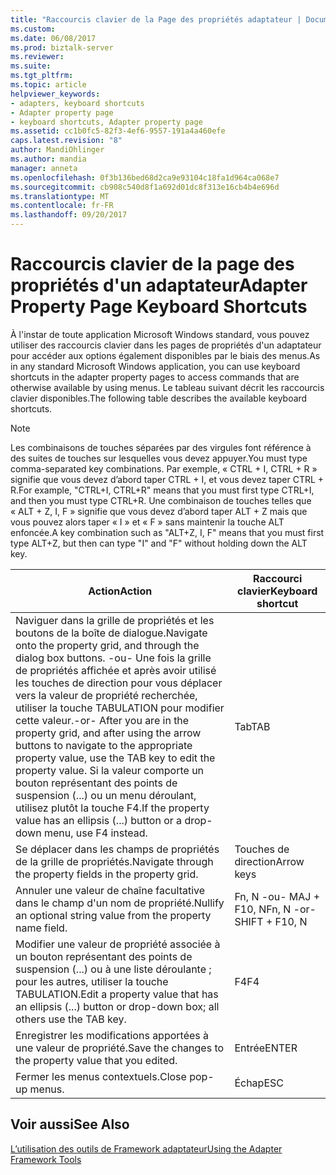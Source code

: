 ```yaml
---
title: "Raccourcis clavier de la Page des propriétés adaptateur | Documents Microsoft"
ms.custom: 
ms.date: 06/08/2017
ms.prod: biztalk-server
ms.reviewer: 
ms.suite: 
ms.tgt_pltfrm: 
ms.topic: article
helpviewer_keywords:
- adapters, keyboard shortcuts
- Adapter property page
- keyboard shortcuts, Adapter property page
ms.assetid: cc1b0fc5-82f3-4ef6-9557-191a4a460efe
caps.latest.revision: "8"
author: MandiOhlinger
ms.author: mandia
manager: anneta
ms.openlocfilehash: 0f3b136bed68d2ca9e93104c18fa1d964ca068e7
ms.sourcegitcommit: cb908c540d8f1a692d01dc8f313e16cb4b4e696d
ms.translationtype: MT
ms.contentlocale: fr-FR
ms.lasthandoff: 09/20/2017
---
```

# <a name="adapter-property-page-keyboard-shortcuts"></a><span data-ttu-id="dd7eb-102">Raccourcis clavier de la page des propriétés d'un adaptateur</span><span class="sxs-lookup"><span data-stu-id="dd7eb-102">Adapter Property Page Keyboard Shortcuts</span></span>
<span data-ttu-id="dd7eb-103">À l'instar de toute application Microsoft Windows standard, vous pouvez utiliser des raccourcis clavier dans les pages de propriétés d'un adaptateur pour accéder aux options également disponibles par le biais des menus.</span><span class="sxs-lookup"><span data-stu-id="dd7eb-103">As in any standard Microsoft Windows application, you can use keyboard shortcuts in the adapter property pages to access commands that are otherwise available by using menus.</span></span> <span data-ttu-id="dd7eb-104">Le tableau suivant décrit les raccourcis clavier disponibles.</span><span class="sxs-lookup"><span data-stu-id="dd7eb-104">The following table describes the available keyboard shortcuts.</span></span>  
  
> [!NOTE]
>  <span data-ttu-id="dd7eb-105">Les combinaisons de touches séparées par des virgules font référence à des suites de touches sur lesquelles vous devez appuyer.</span><span class="sxs-lookup"><span data-stu-id="dd7eb-105">You must type comma-separated key combinations.</span></span> <span data-ttu-id="dd7eb-106">Par exemple, « CTRL + I, CTRL + R » signifie que vous devez d’abord taper CTRL + I, et vous devez taper CTRL + R.</span><span class="sxs-lookup"><span data-stu-id="dd7eb-106">For example, "CTRL+I, CTRL+R" means that you must first type CTRL+I, and then you must type CTRL+R.</span></span> <span data-ttu-id="dd7eb-107">Une combinaison de touches telles que « ALT + Z, I, F » signifie que vous devez d’abord taper ALT + Z mais que vous pouvez alors taper « I » et « F » sans maintenir la touche ALT enfoncée.</span><span class="sxs-lookup"><span data-stu-id="dd7eb-107">A key combination such as "ALT+Z, I, F" means that you must first type ALT+Z, but then can type "I" and "F" without holding down the ALT key.</span></span>  
  
|<span data-ttu-id="dd7eb-108">Action</span><span class="sxs-lookup"><span data-stu-id="dd7eb-108">Action</span></span>|<span data-ttu-id="dd7eb-109">Raccourci clavier</span><span class="sxs-lookup"><span data-stu-id="dd7eb-109">Keyboard shortcut</span></span>|  
|------------|-----------------------|  
|<span data-ttu-id="dd7eb-110">Naviguer dans la grille de propriétés et les boutons de la boîte de dialogue.</span><span class="sxs-lookup"><span data-stu-id="dd7eb-110">Navigate onto the property grid, and through the dialog box buttons.</span></span> <span data-ttu-id="dd7eb-111">-ou- Une fois la grille de propriétés affichée et après avoir utilisé les touches de direction pour vous déplacer vers la valeur de propriété recherchée, utiliser la touche TABULATION pour modifier cette valeur.</span><span class="sxs-lookup"><span data-stu-id="dd7eb-111">-or- After you are in the property grid, and after using the arrow buttons to navigate to the appropriate property value, use the TAB key to edit the property value.</span></span> <span data-ttu-id="dd7eb-112">Si la valeur comporte un bouton représentant des points de suspension (...) ou un menu déroulant, utilisez plutôt la touche F4.</span><span class="sxs-lookup"><span data-stu-id="dd7eb-112">If the property value has an ellipsis (...) button or a drop-down menu, use F4 instead.</span></span>|<span data-ttu-id="dd7eb-113">Tab</span><span class="sxs-lookup"><span data-stu-id="dd7eb-113">TAB</span></span>|  
|<span data-ttu-id="dd7eb-114">Se déplacer dans les champs de propriétés de la grille de propriétés.</span><span class="sxs-lookup"><span data-stu-id="dd7eb-114">Navigate through the property fields in the property grid.</span></span>|<span data-ttu-id="dd7eb-115">Touches de direction</span><span class="sxs-lookup"><span data-stu-id="dd7eb-115">Arrow keys</span></span>|  
|<span data-ttu-id="dd7eb-116">Annuler une valeur de chaîne facultative dans le champ d'un nom de propriété.</span><span class="sxs-lookup"><span data-stu-id="dd7eb-116">Nullify an optional string value from the property name field.</span></span>|<span data-ttu-id="dd7eb-117">Fn, N -ou- MAJ + F10, N</span><span class="sxs-lookup"><span data-stu-id="dd7eb-117">Fn, N -or- SHIFT + F10, N</span></span>|  
|<span data-ttu-id="dd7eb-118">Modifier une valeur de propriété associée à un bouton représentant des points de suspension (...) ou à une liste déroulante ; pour les autres, utiliser la touche TABULATION.</span><span class="sxs-lookup"><span data-stu-id="dd7eb-118">Edit a property value that has an ellipsis (...) button or drop-down box; all others use the TAB key.</span></span>|<span data-ttu-id="dd7eb-119">F4</span><span class="sxs-lookup"><span data-stu-id="dd7eb-119">F4</span></span>|  
|<span data-ttu-id="dd7eb-120">Enregistrer les modifications apportées à une valeur de propriété.</span><span class="sxs-lookup"><span data-stu-id="dd7eb-120">Save the changes to the property value that you edited.</span></span>|<span data-ttu-id="dd7eb-121">Entrée</span><span class="sxs-lookup"><span data-stu-id="dd7eb-121">ENTER</span></span>|  
|<span data-ttu-id="dd7eb-122">Fermer les menus contextuels.</span><span class="sxs-lookup"><span data-stu-id="dd7eb-122">Close pop-up menus.</span></span>|<span data-ttu-id="dd7eb-123">Échap</span><span class="sxs-lookup"><span data-stu-id="dd7eb-123">ESC</span></span>|  
  
## <a name="see-also"></a><span data-ttu-id="dd7eb-124">Voir aussi</span><span class="sxs-lookup"><span data-stu-id="dd7eb-124">See Also</span></span>  
 [<span data-ttu-id="dd7eb-125">L’utilisation des outils de Framework adaptateur</span><span class="sxs-lookup"><span data-stu-id="dd7eb-125">Using the Adapter Framework Tools</span></span>](../core/using-the-adapter-framework-tools.md)